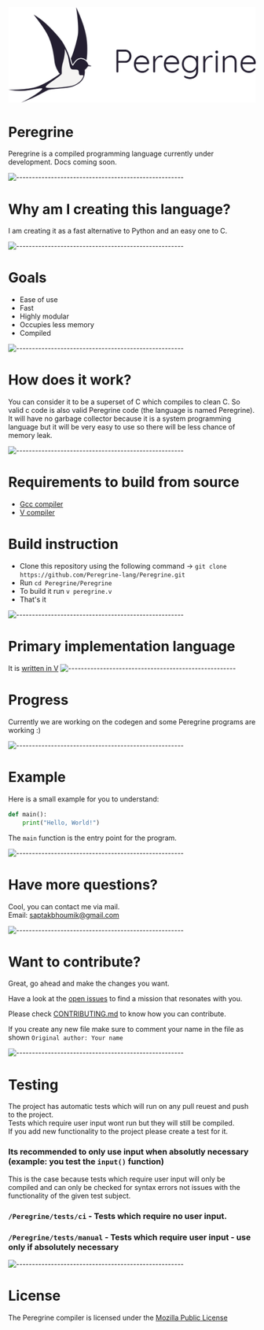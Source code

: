 
<img id="banner" src="./graphics/banner.png" style="width: 800px; align: center;"/>

# Peregrine

Peregrine is a compiled programming language currently under development. Docs coming soon.

![-----------------------------------------------------](https://raw.githubusercontent.com/andreasbm/readme/master/assets/lines/rainbow.png)

# Why am I creating this language?

I am creating it as a fast alternative to Python and an easy one to C.

![-----------------------------------------------------](https://raw.githubusercontent.com/andreasbm/readme/master/assets/lines/rainbow.png)

# Goals

- Ease of use
- Fast
- Highly modular
- Occupies less memory
- Compiled


![-----------------------------------------------------](https://raw.githubusercontent.com/andreasbm/readme/master/assets/lines/rainbow.png)

# How does it work?

You can consider it to be a superset of C which compiles to clean C. So valid c code is also valid Peregrine code (the language is named Peregrine). It will have no garbage collector because it is a system programming language but it will be very easy to use so there will be less chance of memory leak.

![-----------------------------------------------------](https://raw.githubusercontent.com/andreasbm/readme/master/assets/lines/rainbow.png)

# Requirements to build from source
 - [Gcc compiler](https://gcc.gnu.org/)
 - [V compiler](https://vlang.io)

# Build instruction
 
- Clone this repository using the following command -> `git clone https://github.com/Peregrine-lang/Peregrine.git`
- Run `cd Peregrine/Peregrine`
- To build it run `v peregrine.v`
- That's it


![-----------------------------------------------------](https://raw.githubusercontent.com/andreasbm/readme/master/assets/lines/rainbow.png)

# Primary implementation language

It is [written in V](https://vlang.io) 
![-----------------------------------------------------](https://raw.githubusercontent.com/andreasbm/readme/master/assets/lines/rainbow.png)

# Progress

Currently we are working on the codegen and some Peregrine programs are working :) 

![-----------------------------------------------------](https://raw.githubusercontent.com/andreasbm/readme/master/assets/lines/rainbow.png)

# Example

Here is a small example for you to understand:
```py
def main():
    print("Hello, World!")
```
The `main` function is the entry point for the program.

![-----------------------------------------------------](https://raw.githubusercontent.com/andreasbm/readme/master/assets/lines/rainbow.png)

# Have more questions?

Cool, you can contact me via mail.
<br> Email: saptakbhoumik@gmail.com

![-----------------------------------------------------](https://raw.githubusercontent.com/andreasbm/readme/master/assets/lines/rainbow.png)

# Want to contribute?

Great, go ahead and make the changes you want. 


Have a look at the [open issues](https://github.com/Peregrine-lang/Peregrine/issues) to find a mission that resonates with you.

Please check [CONTRIBUTING.md](https://github.com/Peregrine-lang/Peregrine/blob/main/CONTRIBUTING.md) to know how you can contribute.

If you create any new file make sure to comment your name in the file as shown   `Original author: Your name`

![-----------------------------------------------------](https://raw.githubusercontent.com/andreasbm/readme/master/assets/lines/rainbow.png)

# Testing 
The project has automatic tests which will run on any pull reuest and push to the project.   
Tests which require user input wont run but they will still be compiled.  
If you add new functionality to the project please create a test for it.  
### Its recommended to only use input when absolutly necessary (example: you test the `input()` function)
This is the case because tests which require user input will only be compiled and can only be checked for syntax errors not issues with the functionality of the given test subject.
### `/Peregrine/tests/ci` - Tests which require no user input.
### `/Peregrine/tests/manual` - Tests which require user input - **use only if absolutely necessary**


![-----------------------------------------------------](https://raw.githubusercontent.com/andreasbm/readme/master/assets/lines/rainbow.png)
# License

The Peregrine compiler is licensed under the [Mozilla Public License](https://github.com/Peregrine-lang/Peregrine/blob/main/LICENSE)
